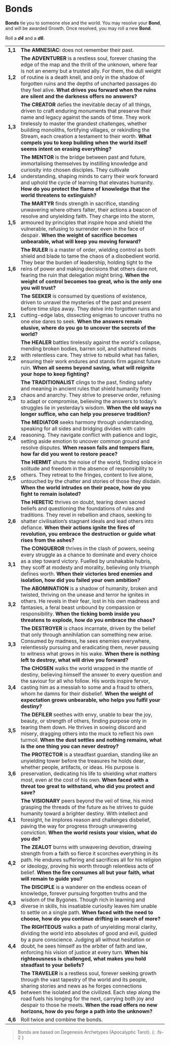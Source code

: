 # Bonds

**Bonds** tie you to someone else and the world.
You may resolve your **Bond**, and will be awarded Growth.
Once resolved, you may roll a new **Bond**.

Roll a ***d4*** and a ***d6***.

|         |                                                                                                                                                                                                                                                                                                                                                                                                                                           |
| ------- | ----------------------------------------------------------------------------------------------------------------------------------------------------------------------------------------------------------------------------------------------------------------------------------------------------------------------------------------------------------------------------------------------------------------------------------------- |
| **1,1** | **The AMNESIAC:** does not remember their past.                                                                                                                                                                                                                                                                                                                                                                                           |
| **1,2** | **The ADVENTURER** is a restless soul, forever chasing the edge of the map and the thrill of the unknown, where fear is not an enemy but a trusted ally. For them, the dull weight of routine is a death knell, and only in the shadow of forgotten ruins and the depths of uncharted passages do they feel alive. **What drives you forward when the ruins are silent and the darkness offers no answers?**                              |
| **1,3** | **The CREATOR** defies the inevitable decay of all things, driven to craft enduring monuments that preserve their name and legacy against the sands of time. They work tirelessly to master the grandest challenges, whether building monoliths, fortifying villages, or rekindling the Stream, each creation a testament to their worth. **What compels you to keep building when the world itself seems intent on erasing everything?** |
| **1,4** | **The MENTOR** is the bridge between past and future, immortalising themselves by instilling knowledge and curiosity into chosen disciples. They cultivate understanding, shaping minds to carry their work forward and uphold the cycle of learning that elevates humanity. **How do you protect the flame of knowledge that the world threatens to extinguish?**                                                                        |
| **1,5** | **The MARTYR** finds strength in sacrifice, standing unwavering where others falter, their actions a beacon of resolve and unyielding faith. They charge into the storm, armoured by principles that inspire hope and shield the vulnerable, refusing to surrender even in the face of despair. **When the weight of sacrifice becomes unbearable, what will keep you moving forward?**                                                   |
| **1,6** | **The RULER** is a master of order, wielding control as both shield and blade to tame the chaos of a disobedient world. They bear the burden of leadership, holding tight to the reins of power and making decisions that others dare not, fearing the ruin that delegation might bring. **When the weight of control becomes too great, who is the only one you will trust?**                                                            |
| **2,1** | **The SEEKER** is consumed by questions of existence, driven to unravel the mysteries of the past and present before time slips away. They delve into forgotten ruins and cutting-edge labs, dissecting enigmas to uncover truths no one else dares to seek. **When the answers remain elusive, where do you go to uncover the secrets of the world?**                                                                                    |
| **2,2** | **The HEALER** battles tirelessly against the world's collapse, mending broken bodies, barren soil, and shattered minds with relentless care. They strive to rebuild what has fallen, ensuring their work endures and stands firm against future ruin. **When all seems beyond saving, what will reignite your hope to keep fighting?**                                                                                                   |
| **2,3** | **The TRADITIONALIST** clings to the past, finding safety and meaning in ancient rules that shield humanity from chaos and anarchy. They strive to preserve order, refusing to adapt or compromise, believing the answers to today’s struggles lie in yesterday’s wisdom. **When the old ways no longer suffice, who can help you preserve tradition?**                                                                                   |
| **2,4** | **The MEDIATOR** seeks harmony through understanding, speaking for all sides and bridging divides with calm reasoning. They navigate conflict with patience and logic, setting aside emotion to uncover common ground and resolve disputes. **When reason fails and tempers flare, how far did you went to restore peace?**                                                                                                               |
| **2,5** | **The HERMIT** shuns the noise of the world, finding solace in solitude and freedom in the absence of responsibility to others. They retreat to the fringes, content to live alone, untouched by the chatter and stories of those they disdain. **When the world intrudes on their peace, how do you fight to remain isolated?**                                                                                                          |
| **2,6** | **The HERETIC** thrives on doubt, tearing down sacred beliefs and questioning the foundations of rules and traditions. They revel in rebellion and chaos, seeking to shatter civilisation’s stagnant ideals and lead others into defiance. **When their actions ignite the fires of revolution, you embrace the destruction or guide what rises from the ashes?**                                                                         |
| **3,1** | **The CONQUEROR** thrives in the clash of powers, seeing every struggle as a chance to dominate and every choice as a step toward victory. Fuelled by unshakable hubris, they scoff at modesty and morality, believing only triumph defines worth. **When their victories bred enemies and isolation, how did you failed your own ambition?**                                                                                             |
| **3,2** | **The ABOMINATION** is a shadow of humanity, broken and twisted, thriving on the unease and terror he ignites in others. He revels in their fear, lost in his own madness and fantasies, a feral beast unbound by compassion or responsibility. **When the ticking bomb inside you threatens to explode, how do you embrace the chaos?**                                                                                                  |
| **3,3** | **The DESTROYER** is chaos incarnate, driven by the belief that only through annihilation can something new arise. Consumed by madness, he sees enemies everywhere, relentlessly pursuing and eradicating them, never pausing to witness what grows in his wake. **When there is nothing left to destroy, what will drive you forward?**                                                                                                  |
| **3,4** | **The CHOSEN** walks the world wrapped in the mantle of destiny, believing himself the answer to every question and the saviour for all who follow. His words inspire fervor, casting him as a messiah to some and a fraud to others, whom he damns for their disbelief. **When the weight of expectation grows unbearable, who helps you fulfil your destiny?**                                                                          |
| **3,5** | **The DEFILER** seethes with envy, unable to bear the joy, beauty, or strength of others, finding purpose only in tearing them down. He thrives in sowing discord and misery, dragging others into the muck to reflect his own turmoil. **When the dust settles and nothing remains, what is the one thing you can never destroy?**                                                                                                       |
| **3,6** | **The PROTECTOR** is a steadfast guardian, standing like an unyielding tower before the treasures he holds dear, whether people, artifacts, or ideas. His purpose is preservation, dedicating his life to shielding what matters most, even at the cost of his own. **When faced with a threat too great to withstand, who did you protect and save?**                                                                                    |
| **4,1** | **The VISIONARY** peers beyond the veil of time, his mind grasping the threads of the future as he strives to guide humanity toward a brighter destiny. With intellect and foresight, he implores reason and challenges disbelief, paving the way for progress through unwavering conviction. **When the world resists your vision, what do you do?**                                                                                     |
| **4,2** | **The ZEALOT** burns with unwavering devotion, drawing strength from a faith so fierce it scorches everything in its path. He endures suffering and sacrifices all for his religion or ideology, proving his worth through relentless acts of belief. **When the fire consumes all but your faith, what will remain to guide you?**                                                                                                       |
| **4,3** | **The DISCIPLE** is a wanderer on the endless ocean of knowledge, forever pursuing forgotten truths and the wisdom of the Bygones. Though rich in learning and diverse in skills, his insatiable curiosity leaves him unable to settle on a single path. **When faced with the need to choose, how do you continue drifting in search of more?**                                                                                          |
| **4,4** | **The RIGHTEOUS** walks a path of unyielding moral clarity, dividing the world into absolutes of good and evil, guided by a pure conscience. Judging all without hesitation or doubt, he sees himself as the arbiter of faith and law, enforcing his vision of justice at every turn. **When his righteousness is challenged, what makes you hold steadfast to your beliefs?**                                                            |
| **4,5** | **The TRAVELER** is a restless soul, forever seeking growth through the vast tapestry of the world and its people, sharing stories and news as he forges connections between the isolated and the civilized. Each step along the road fuels his longing for the next, carrying both joy and despair to those he meets. **When the road offers no new horizons, how do you forge a path into the unknown?**                                |
| **4,6** | Roll twice and combine the bonds.                                                                                                                                                                                                                                                                                                                                                                                                         |

> Bonds are based on Degenesis Archetypes (Apocalyptic Tarot).
{: .fs-2 }
